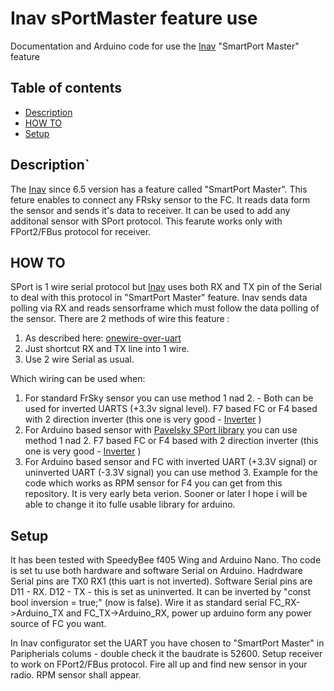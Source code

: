
# Inav sPortMaster feature use 
Documentation and Arduino code for use the [Inav](https://github.com/iNavFlight/inav) "SmartPort Master" feature

## Table of contents
* [Description](#description)
* [HOW TO](#how-to)
* [Setup](#setup)

## Description`
The [Inav](https://github.com/iNavFlight/inav) since 6.5 version has a feature called "SmartPort Master". This feture enables to connect any FRsky sensor to the FC. It reads data form the sensor and sends it's data to receiver. 
It can be used to add any additonal sensor with SPort protocol. This fearute works only with FPort2/FBus protocol for receiver. 

## HOW TO
SPort is 1 wire serial protocol but [Inav](https://github.com/iNavFlight/inav) uses both RX and TX pin of the Serial to deal with this protocol in "SmartPort Master" feature. 
Inav sends data polling via RX and reads sensorframe which must follow the data polling of the sensor. There are 2 methods of wire this feature : 

1. As described here:  [onewire-over-uart](https://github.com/dword1511/onewire-over-uart)
2. Just shortcut RX and TX line into 1 wire.
3. Use 2 wire Serial as usual.

Which wiring can be used when:    
1. For standard FrSky sensor you can use method 1 nad 2. - Both can be used for inverted UARTS (+3.3v signal level).
   F7 based FC or F4 based with 2 direction inverter (this one is very good - [Inverter](https://quadmeup.com/smartport-inverter-for-f4-flight-controllers/) )
2. For Arduino based sensor with [Pavelsky SPort library](https://www.rcgroups.com/forums/showthread.php?2245978-FrSky-S-Port-telemetry-library-easy-to-use-and-configurable) you can use method 1 nad 2.
   F7 based FC or F4 based with 2 direction inverter (this one is very good - [Inverter](https://quadmeup.com/smartport-inverter-for-f4-flight-controllers/) )
3. For Arduino based sensor and FC with inverted UART (+3.3V signal) or uninverted UART (-3.3V signal) you can use method 3. Example for the code which works as RPM sensor for F4 you can get from this repository.
   It is very early beta verion. Sooner or later I hope i will be able to change it ito fulle usable library for arduino.


## Setup

It has been tested with SpeedyBee f405 Wing and Arduino Nano.
Tho code is set tu use both hardware and software Serial on Arduino. Hadrdware Serial pins are TX0 RX1 (this uart is not inverted). Software Serial pins are D11 - RX. D12 - TX - this is set as uninverted.
It can be inverted by "const bool inversion = true;" (now is false).
Wire it as standard serial FC_RX->Arduino_TX and FC_TX->Arduino_RX, power up arduino form any power source of FC you want. 

In Inav configurator set the UART you have chosen to "SmartPort Master" in Paripherials colums - double check it the baudrate is 52600.
Setup receiver to work on FPort2/FBus protocol.
Fire all up and find new sensor in your radio. RPM sensor shall appear. 



